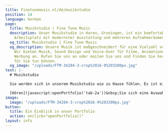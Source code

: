 ```yaml
---
title: Finetunemusic.nl/de/musikstudio
position: 14
language: German
page:
  title: Musikstudio | Fine Tune Music
  description: Unser Musikstudio in Haren, Groningen, ist ein komfortabler multifunktionaler
    Arbeitsplatz mit modernster Ausstattung und mehreren Aufnahmeräumen.
  og_title: Musikstudio | Fine Tune Music
  og_description: Unsere Musik ist maßgeschneidert für eine Vielzahl von Projekten.
    Wir bieten Musik, Sound Design und Voice-Over für Filme, Animationen, Games und
    Werbung an. Rufen Sie uns an oder mailen Sie uns und Finden Sie heraus, was wir
    für Sie tun können.
  og_image: "/uploads/FTM-34284-3-crop%2016-9%203200px.jpg"
text: |-
  # Musikstudio

  Sie werden sich in unserem Musikstudio wie zu Hause fühlen. Es ist ein multifunktionaler Arbeitsplatz mit hochmoderner Ausstattung und mehreren Aufnahmeräumen auf über 150 Quadratmetern. Wir bieten ganze Bandaufnahmen ebenso wie kleinere Aufnahmesitzungen an. Es wird uns eine Freude sein, Ihre Musik zu mischen und Ihnen die Musikproduktion als solche anzubieten. Darüberhinaus können wir Ihnen helfen, Ihre Kompositionen zu erarbeiten und den richtigen Sound für Ihre Songs zu finden. Ob cineastische Arrangements, gefühlvolle R’n’B-Produktionen oder experimentelle Beats - Vielseitigkeit ist eine unserer Qualitäten.

  [Hören](javascript:openPortfolio('tab-2a'))&nbsp;Sie sich eine Auswahl unserer Musik an.
image:
  image: "/uploads/FTM-34284-3-crop%2016-9%203200px.jpg"
button:
  title: Ein Einblick in unser Portfolio
  action: onclick="openPortfolio()"
layout: info
---
```


